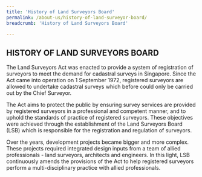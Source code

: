 ```yaml
---
title: 'History of Land Surveyors Board'
permalink: /about-us/history-of-land-surveyor-board/
breadcrumb: 'History of Land Surveyors Board'

---
```



## HISTORY OF LAND SURVEYORS BOARD

The Land Surveyors Act was enacted to provide a system of registration of surveyors to meet the demand for cadastral surveys in Singapore. Since the Act came into operation on 1 September 1972, registered surveyors are allowed to undertake cadastral surveys which before could only be carried out by the Chief Surveyor.

The Act aims to protect the public by ensuring survey services are provided by registered surveyors in a professional and competent manner, and to uphold the standards of practice of registered surveyors. These objectives were achieved through the establishment of the Land Surveyors Board (LSB) which is responsible for the registration and regulation of surveyors. 

Over the years, development projects became bigger and more complex. These projects required integrated design inputs from a team of allied professionals - land surveyors, architects and engineers. In this light, LSB continuously amends the provisions of the Act to help registered surveyors perform a multi-disciplinary practice with allied professionals.